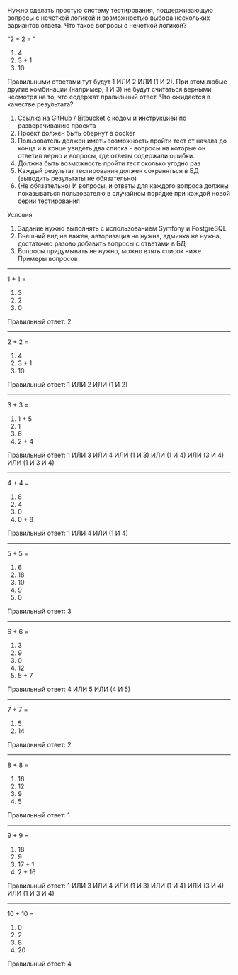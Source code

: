 Нужно сделать простую систему тестирования, поддерживающую вопросы с нечеткой логикой и возможностью выбора нескольких вариантов ответа.
Что такое вопросы с нечеткой логикой?


“2 + 2 = ”


1. 4
2. 3 + 1
3. 10


Правильными ответами тут будут 1 ИЛИ 2 ИЛИ (1 И 2). При этом любые другие комбинации (например, 1 И 3) не будут считаться верными, несмотря на то, что содержат правильный ответ.
Что ожидается в качестве результата?


1. Cсылка на GitHub / Bitbucket с кодом и инструкцией по разворачиванию проекта
2. Проект должен быть обернут в docker
3. Пользователь должен иметь возможность пройти тест от начала до конца и в конце увидеть два списка - вопросы на которые он ответил верно и вопросы, где ответы содержали ошибки.
4. Должна быть возможность пройти тест сколько угодно раз
5. Каждый результат тестирования должен сохраняться в БД (выводить результаты не обязательно)
6. (Не обязательно) И вопросы, и ответы для каждого вопроса должны показываться пользователю в случайном порядке при каждой новой серии тестирования

Условия


1. Задание нужно выполнять с использованием Symfony и PostgreSQL
2. Внешний вид не важен, авторизация не нужна, админка не нужна, достаточно разово добавить вопросы с ответами в БД
3. Вопросы придумывать не нужно, можно взять список ниже
   Примеры вопросов
________________


1 + 1 =


1. 3
2. 2
3. 0


Правильный ответ: 2
________________




2 + 2 =


1. 4
2. 3 + 1
3. 10


Правильный ответ: 1 ИЛИ 2 ИЛИ (1 И 2)
________________




3 + 3 =


1. 1 + 5
2. 1
3. 6
4. 2 + 4


Правильный ответ: 1 ИЛИ 3 ИЛИ 4 ИЛИ (1 И 3) ИЛИ (1 И 4) ИЛИ (3 И 4) ИЛИ (1 И 3 И 4)
________________




4 + 4 =


1. 8
2. 4
3. 0
4. 0 + 8


Правильный ответ: 1 ИЛИ 4 ИЛИ (1 И 4)
________________










5 + 5 =


1. 6
2. 18
3. 10
4. 9
5. 0


Правильный ответ: 3
________________




6 + 6 =


1. 3
2. 9
3. 0
4. 12
5. 5 + 7


Правильный ответ: 4 ИЛИ 5 ИЛИ (4 И 5)
________________




7 + 7 =


1. 5
2. 14


Правильный ответ: 2
________________




8 + 8 =


1. 16
2. 12
3. 9
4. 5


Правильный ответ: 1
________________












9 + 9 =


1. 18
2. 9
3. 17 + 1
4. 2 + 16


Правильный ответ: 1 ИЛИ 3 ИЛИ 4 ИЛИ (1 И 3) ИЛИ (1 И 4) ИЛИ (3 И 4) ИЛИ (1 И 3 И 4)
________________




10 + 10 =


1. 0
2. 2
3. 8
4. 20


Правильный ответ: 4
